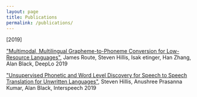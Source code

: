 ```yaml
---
layout: page
title: Publications
permalink: /publications/
---
```


[2019]

["Multimodal, Multilingual Grapheme-to-Phoneme Conversion for Low-Resource 
Languages"](https://www.aclweb.org/anthology/D19-6121/), James Route, Steven Hillis, Isak etinger, Han Zhang, Alan Black, 
DeepLo 2019

["Unsupervised Phonetic and Word Level Discovery for Speech to 
Speech Translation for Unwritten 
Languages"](https://www.isca-speech.org/archive/Interspeech_2019/pdfs/3026.pdf), 
Steven Hillis, Anushree Prasanna Kumar, Alan Black, Interspeech 2019

